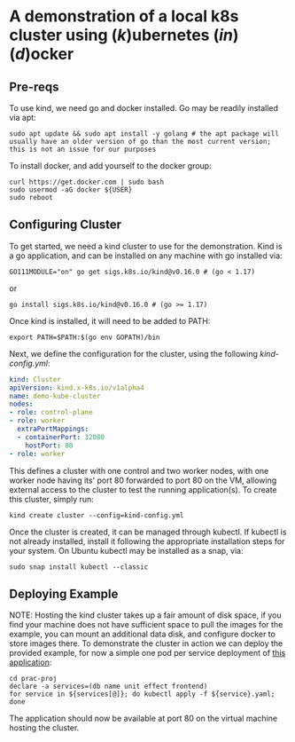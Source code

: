 
# A demonstration of a local k8s cluster using (*k*)ubernetes (*in*) (*d*)ocker

## Pre-reqs
To use kind, we need go and docker installed. Go may be readily installed via apt:
```shell
sudo apt update && sudo apt install -y golang # the apt package will usually have an older version of go than the most current version; this is not an issue for our purposes
```
To install docker, and add yourself to the docker group:
```shell
curl https://get.docker.com | sudo bash
sudo usermod -aG docker ${USER}
sudo reboot
```

## Configuring Cluster
To get started, we need a kind cluster to use for the demonstration. Kind is a go application, and can be installed on any machine with go installed via:  
```shell
GO111MODULE="on" go get sigs.k8s.io/kind@v0.16.0 # (go < 1.17) 
```
or  
```shell
go install sigs.k8s.io/kind@v0.16.0 # (go >= 1.17) 
```
Once kind is installed, it will need to be added to PATH:
```shell
export PATH=$PATH:$(go env GOPATH)/bin
```
Next, we define the configuration for the cluster, using the following *kind-config.yml*:  
```yaml
kind: Cluster
apiVersion: kind.x-k8s.io/v1alpha4
name: demo-kube-cluster
nodes:
- role: control-plane
- role: worker
  extraPortMappings:
  - containerPort: 32080
    hostPort: 80
- role: worker
```
This defines a cluster with one control and two worker nodes, with one worker node having its' port 80 forwarded to port 80 on the VM, allowing external access to the cluster to test the running application(s).
To create this cluster, simply run:  
```shell
kind create cluster --config=kind-config.yml
```
Once the cluster is created, it can be managed through kubectl. If kubectl is not already installed, install it following the appropriate installation steps for your system. On Ubuntu kubectl may be installed as a snap, via:
```shell
sudo snap install kubectl --classic
```

## Deploying Example
NOTE: Hosting the kind cluster takes up a fair amount of disk space, if you find your machine does not have sufficient space to pull the images for the example, you can mount an additional data disk, and configure docker to store images there.
To demonstrate the cluster in action we can deploy the provided example, for now a simple one pod per service deployment of [this application](https://github.com/agray998/QA-DevOps-Practical-Project):
```shell
cd prac-proj
declare -a services=(db name unit effect frontend)
for service in ${services[@]}; do kubectl apply -f ${service}.yaml; done
```
The application should now be available at port 80 on the virtual machine hosting the cluster.
